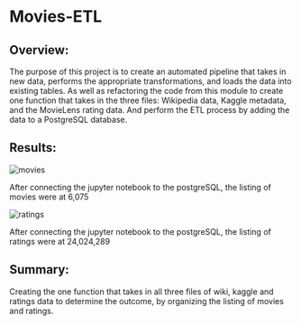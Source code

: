 # Movies-ETL

## Overview:

The purpose of this project is to create an automated pipeline that takes in new data, performs the appropriate transformations, and loads the data into existing tables. As well as refactoring the code from this module to create one function that takes in the three files: Wikipedia data, Kaggle metadata, and the MovieLens rating data. And perform the ETL process by adding the data to a PostgreSQL database.

## Results:
   
![movies](https://user-images.githubusercontent.com/77694480/115975116-04a70500-a530-11eb-890f-49c6d2d545c5.PNG)

After connecting the jupyter notebook to the postgreSQL, the listing of movies were at 6,075

![ratings](https://user-images.githubusercontent.com/77694480/115975140-34560d00-a530-11eb-8da9-415971735c7f.PNG)

After connecting the jupyter notebook to the postgreSQL, the listing of ratings were at 24,024,289

## Summary:

Creating the one function that takes in all three files of wiki, kaggle and ratings data to determine the outcome, by organizing the listing of movies and ratings. 
